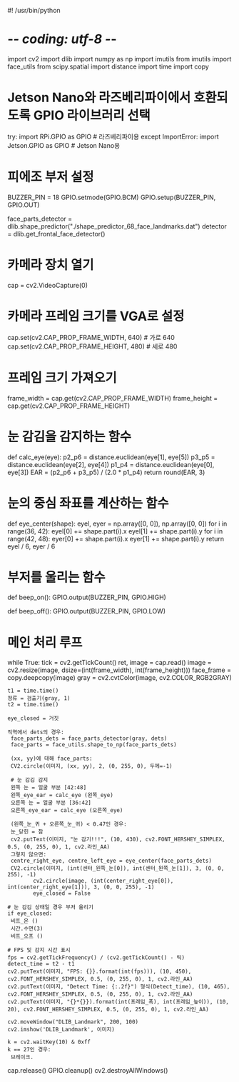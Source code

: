 #! /usr/bin/python
# -*- coding: utf-8 -*-
import cv2
import dlib
import numpy as np
import imutils
from imutils import face_utils
from scipy.spatial import distance
import time
import copy

# Jetson Nano와 라즈베리파이에서 호환되도록 GPIO 라이브러리 선택
try:
    import RPi.GPIO as GPIO  # 라즈베리파이용
except ImportError:
    import Jetson.GPIO as GPIO  # Jetson Nano용

# 피에조 부저 설정
BUZZER_PIN = 18
GPIO.setmode(GPIO.BCM)
GPIO.setup(BUZZER_PIN, GPIO.OUT)

face_parts_detector = dlib.shape_predictor("./shape_predictor_68_face_landmarks.dat")
detector = dlib.get_frontal_face_detector()

# 카메라 장치 열기
cap = cv2.VideoCapture(0)

# 카메라 프레임 크기를 VGA로 설정
cap.set(cv2.CAP_PROP_FRAME_WIDTH, 640)  # 가로 640
cap.set(cv2.CAP_PROP_FRAME_HEIGHT, 480)  # 세로 480

# 프레임 크기 가져오기
frame_width = cap.get(cv2.CAP_PROP_FRAME_WIDTH)
frame_height = cap.get(cv2.CAP_PROP_FRAME_HEIGHT)

# 눈 감김을 감지하는 함수
def calc_eye(eye):
    p2_p6 = distance.euclidean(eye[1], eye[5])
    p3_p5 = distance.euclidean(eye[2], eye[4])
    p1_p4 = distance.euclidean(eye[0], eye[3])
    EAR = (p2_p6 + p3_p5) / (2.0 * p1_p4)
    return round(EAR, 3)

# 눈의 중심 좌표를 계산하는 함수
def eye_center(shape):
    eyel, eyer = np.array([0, 0]), np.array([0, 0])
    for i in range(36, 42):
        eyel[0] += shape.part(i).x
        eyel[1] += shape.part(i).y
    for i in range(42, 48):
        eyer[0] += shape.part(i).x
        eyer[1] += shape.part(i).y
    return eyel / 6, eyer / 6

# 부저를 울리는 함수
def beep_on():
    GPIO.output(BUZZER_PIN, GPIO.HIGH)

def beep_off():
    GPIO.output(BUZZER_PIN, GPIO.LOW)

# 메인 처리 루프
while True:
    tick = cv2.getTickCount()
    ret, image = cap.read()
    image = cv2.resize(image, dsize=(int(frame_width), int(frame_height)))
    face_frame = copy.deepcopy(image)
    gray = cv2.cvtColor(image, cv2.COLOR_RGB2GRAY)

    t1 = time.time()
    정류 = 검출기(gray, 1)
    t2 = time.time()

    eye_closed = 거짓

    직역에서 dets의 경우:
     face_parts_dets = face_parts_detector(gray, dets)
     face_parts = face_utils.shape_to_np(face_parts_dets)

     (xx, yy)에 대해 face_parts:
     CV2.circle(이미지, (xx, yy), 2, (0, 255, 0), 두께=-1)

     # 눈 감김 감지
     왼쪽 눈 = 얼굴 부분 [42:48]
     왼쪽_eye_ear = calc_eye (왼쪽_eye)
     오른쪽 눈 = 얼굴 부분 [36:42]
     오른쪽_eye_ear = calc_eye (오른쪽_eye)

     (왼쪽_눈_귀 + 오른쪽_눈_귀) < 0.47인 경우:
     눈_닫힌 = 참
     cv2.putText(이미지, "눈 감기!!!", (10, 430), cv2.FONT_HERSHEY_SIMPLEX, 0.5, (0, 255, 0), 1, cv2.라인_AA)
     그렇지 않으면:
     centre_right_eye, centre_left_eye = eye_center(face_parts_dets)
     CV2.circle(이미지, (int(센터_왼쪽_눈[0]), int(센터_왼쪽_눈[1]), 3, (0, 0, 255), -1)
            cv2.circle(image, (int(center_right_eye[0]), int(center_right_eye[1])), 3, (0, 0, 255), -1)
            eye_closed = False

    # 눈 감김 상태일 경우 부저 울리기
    if eye_closed:
     비프_온 ()
     시간.수면(3)
     비프_오프 ()
    
    # FPS 및 감지 시간 표시
    fps = cv2.getTickFrequency() / (cv2.getTickCount() - 틱)
    detect_time = t2 - t1
    cv2.putText(이미지, "FPS: {}}.format(int(fps))), (10, 450), cv2.FONT_HERSHEY_SIMPLEX, 0.5, (0, 255, 0), 1, cv2.라인_AA)
    cv2.putText(이미지, "Detect Time: {:.2f}") 형식(Detect_time), (10, 465), cv2.FONT_HERSHEY_SIMPLEX, 0.5, (0, 255, 0), 1, cv2.라인_AA)
    cv2.putText(이미지, "{}*{}}).format(int(프레임_폭), int(프레임_높이)), (10, 20), cv2.FONT_HERSHEY_SIMPLEX, 0.5, (0, 255, 0), 1, cv2.라인_AA)

    cv2.moveWindow("DLIB_Landmark", 200, 100)
    cv2.imshow('DLIB_Landmark', 이미지)

    k = cv2.waitKey(10) & 0xff
    k == 27인 경우:
     브레이크.

cap.release()
GPIO.cleanup()
cv2.destroyAllWindows()
